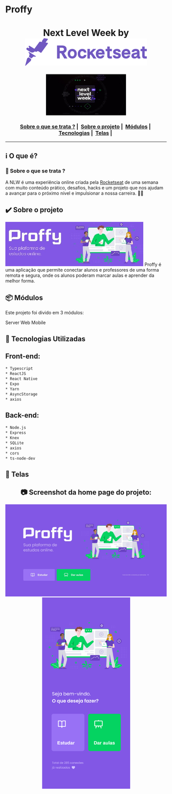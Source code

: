 # Proffy
<h1 align="center">
    Next Level Week by  <img src="./public/assets/img/rocketseat.svg">
</h1>
  
<p align="center">
  <img width="250" src="./public/assets/img/NLW2.jpg">
</p>

<h3 align="center">
  <a href="#information_source-sobre-o-que-se-trata">Sobre o que se trata ?</a>&nbsp;|&nbsp;
  <a href="#heavy_check_mark-sobre-o-projeto">Sobre o projeto</a>&nbsp;|&nbsp;
  <a href="#package-módulos">Módulos</a>&nbsp;|&nbsp;
  <a href="#rocket-tecnologias-utilizadas">Tecnologias</a>&nbsp;|&nbsp;
  <a href="#iphone-telas">Telas</a>&nbsp;|&nbsp;
</h3>

_________

## :information_source: O que é?
### 🤔 Sobre o que se trata ? 
A NLW é uma experiência online criada pela <a href="https://rocketseat.com.br/">Rocketseat</a> de uma semana com muito conteúdo prático, desafios, hacks e um projeto que nos ajudam a avançar para o próximo nível e impulsionar a nossa carreira. 🤩🤩
  
## :heavy_check_mark: Sobre o projeto
<img src="./public/assets/img/Logo.jpg">
Proffy é uma aplicação que permite conectar alunos e professores de uma forma remota e segura, onde os alunos poderam marcar aulas e aprender da melhor forma.

## :package: Módulos
Este projeto foi divido em 3 módulos:

Server
Web
Mobile

## :rocket: Tecnologias Utilizadas 

## Front-end:

```frond-end
* Typescript
* ReactJS
* React Native
* Expo
* Yarn 
* AsyncStorage
* axios
```

## Back-end:

```back-end
* Node.js
* Express
* Knex
* SQLite
* axios
* cors
* ts-node-dev
```
 
## :iphone: Telas 
<h2 align="center"> 📷 Screenshot da home page do projeto: </h2>
<p align="center">
<img width="600" src="./public/assets/img/Web.jpg">
<img width="275" src="./public/assets/img/Mobile.png">
</p>
